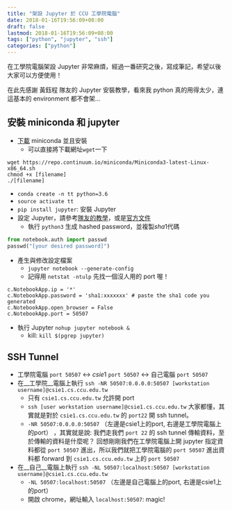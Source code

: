 ```yaml
---
title: "架設 Jupyter 於 CCU 工學院電腦"
date: 2018-01-16T19:56:09+08:00
draft: false
lastmod: 2018-01-16T19:56:09+08:00
tags: ["python", "jupyter", "ssh"]
categories: ["python"]
---
```


在工學院電腦架設 Jupyter 非常麻煩，經過一番研究之後，寫成筆記，希望以後大家可以方便使用！

在此先感謝 黃鈺程 隊友的 Jupyter 安裝教學，看來我 python 真的用得太少，連這基本的 environment 都不會架...

## 安裝 miniconda 和 jupyter

* [下載](https://conda.io/miniconda.html) miniconda 並且安裝
    * 可以直接將下載網址`wget`一下

```
wget https://repo.continuum.io/miniconda/Miniconda3-latest-Linux-x86_64.sh
chmod +x [filename]
./[filename]
```

* `conda create -n tt python=3.6`
* `source activate tt`
* `pip install jupyter`: 安裝 Jupyter 
* 設定 Jupyter，請參考[隊友的教學](https://amoshyc.github.io/blog/zai-yuan-duan-de-yun-suan-dian-nao-jia-she-jupyter.html#start-jupyter)，或是[官方文件](http://jupyter-notebook.readthedocs.io/en/latest/public_server.html)
    * 執行 `python3` 生成 hashed password，並複製$sha1$代碼

```python
from notebook.auth import passwd
passwd("[your desired password]")
```

* 產生與修改設定檔案
    * `jupyter notebook --generate-config`
    * 記得用 `netstat -ntulp` 先找一個沒人用的 port 喔！

```
c.NotebookApp.ip = '*'
c.NotebookApp.password = 'sha1:xxxxxxx' # paste the sha1 code you generated
c.NotebookApp.open_browser = False
c.NotebookApp.port = 50507
```

* 執行 Jupyter `nohup jupyter notebook &`
    * kill: `kill $(pgrep jupyter)`

## SSH Tunnel

* 工學院電腦 `port 50507` $\leftrightarrow$ $csie1$ `port 50507` $\leftrightarrow$ 自己電腦 `port 50507`
* 在__工學院__電腦上執行 `ssh -NR 50507:0.0.0.0:50507 [workstation username]@csie1.cs.ccu.edu.tw`
    * 只有 `csie1.cs.ccu.edu.tw` 允許開 port
    * `ssh [user workstation username]@csie1.cs.ccu.edu.tw` 大家都懂，其實就是對於 `csie1.cs.ccu.edu.tw` 的 `port22` 開 ssh tunnel。
    * `-NR 50507:0.0.0.0:50507` （左邊是csie1上的port, 右邊是工學院電腦上的port） ，其實就是說: 我們走我們 `port 22` 的 ssh tunnel 傳輸資料，至於傳輸的資料是什麼呢？ 回想剛剛我們在工學院電腦上開 jupyter 指定資料都從 `port 50507` 進出，所以我們就把工學院電腦的 `port 50507` 進出資料都 forward 到 `csie1.cs.ccu.edu.tw` 上的 `port 50507`
* 在__自己__電腦上執行 `ssh -NL 50507:localhost:50507 [workstation username]@csie1.cs.ccu.edu.tw`
    * `-NL 50507:localhost:50507` （左邊是自己電腦上的port, 右邊是csie1上的port）
    * 開啟 chrome，網址輸入 `localhost:50507`: magic!
